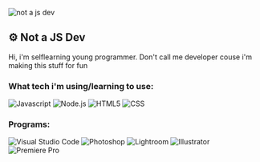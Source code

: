 ![not a js dev](https://user-images.githubusercontent.com/80411896/148182373-14b6c1e2-3428-45f6-a5ed-7b229680323a.png)
## ⚙️ Not a JS Dev
Hi, i'm selflearning young programmer. Don't call me developer couse i'm making this stuff for fun
### What tech i'm using/learning to use:
![Javascript](https://img.shields.io/badge/-JAVASCRIPT-F7DF1E?style=for-the-badge&logo=JavaScript&logoColor=black) ![Node.js](https://img.shields.io/badge/-Node.js-339933?style=for-the-badge&logo=Node.js&logoColor=white) ![HTML5](https://img.shields.io/badge/-HTML5-E34F26?style=for-the-badge&logo=HTML5&logoColor=white) ![CSS](https://img.shields.io/badge/-CSS-1572B6?style=for-the-badge&logo=CSS3&logoColor=white)
### Programs:
![Visual Studio Code](https://img.shields.io/badge/-Visual%20Studio%20Code-007ACC?style=for-the-badge&logo=Visual%20Studio%20Code&logoColor=white) ![Photoshop](https://img.shields.io/badge/-Photoshop-31A8FF?style=for-the-badge&logo=Adobe%20Photoshop&logoColor=white) ![Lightroom](https://img.shields.io/badge/-Lightroom-31A8FF?style=for-the-badge&logo=Adobe%20Lightroom&logoColor=white) ![Illustrator](https://img.shields.io/badge/-Illustrator-FF9A00?style=for-the-badge&logo=Adobe%20Illustrator&logoColor=white) ![Premiere Pro](https://img.shields.io/badge/-Premiere%20Pro-9999FF?style=for-the-badge&logo=Adobe%20Premiere%20Pro&logoColor=white)
